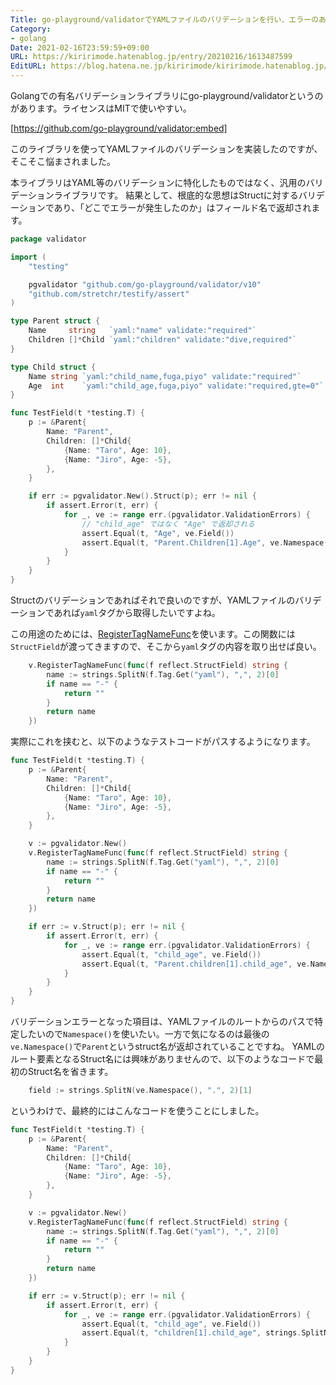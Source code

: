 ```yaml
---
Title: go-playground/validatorでYAMLファイルのバリデーションを行い、エラーのあったフィールドを表示する
Category:
- golang
Date: 2021-02-16T23:59:59+09:00
URL: https://kiririmode.hatenablog.jp/entry/20210216/1613487599
EditURL: https://blog.hatena.ne.jp/kiririmode/kiririmode.hatenablog.jp/atom/entry/26006613694825028
---
```


Golangでの有名バリデーションライブラリにgo-playground/validatorというのがあります。ライセンスはMITで使いやすい。

[https://github.com/go-playground/validator:embed]

このライブラリを使ってYAMLファイルのバリデーションを実装したのですが、そこそこ悩まされました。

本ライブラリはYAML等のバリデーションに特化したものではなく、汎用のバリデーションライブラリです。
結果として、根底的な思想はStructに対するバリデーションであり、「どこでエラーが発生したのか」はフィールド名で返却されます。

```go
package validator

import (
    "testing"

    pgvalidator "github.com/go-playground/validator/v10"
    "github.com/stretchr/testify/assert"
)

type Parent struct {
    Name     string   `yaml:"name" validate:"required"`
    Children []*Child `yaml:"children" validate:"dive,required"`
}

type Child struct {
    Name string `yaml:"child_name,fuga,piyo" validate:"required"`
    Age  int    `yaml:"child_age,fuga,piyo" validate:"required,gte=0"`
}

func TestField(t *testing.T) {
    p := &Parent{
        Name: "Parent",
        Children: []*Child{
            {Name: "Taro", Age: 10},
            {Name: "Jiro", Age: -5},
        },
    }

    if err := pgvalidator.New().Struct(p); err != nil {
        if assert.Error(t, err) {
            for _, ve := range err.(pgvalidator.ValidationErrors) {
                // "child_age" ではなく "Age" で返却される
                assert.Equal(t, "Age", ve.Field())
                assert.Equal(t, "Parent.Children[1].Age", ve.Namespace())
            }
        }
    }
}
```

Structのバリデーションであればそれで良いのですが、YAMLファイルのバリデーションであれば`yaml`タグから取得したいですよね。

この用途のためには、[RegisterTagNameFunc](https://pkg.go.dev/gopkg.in/go-playground/validator.v10#Validate.RegisterTagNameFunc)を使います。この関数には`StructField`が渡ってきますので、そこから`yaml`タグの内容を取り出せば良い。

```go
    v.RegisterTagNameFunc(func(f reflect.StructField) string {
        name := strings.SplitN(f.Tag.Get("yaml"), ",", 2)[0]
        if name == "-" {
            return ""
        }
        return name
    })
```

実際にこれを挟むと、以下のようなテストコードがパスするようになります。

```go
func TestField(t *testing.T) {
    p := &Parent{
        Name: "Parent",
        Children: []*Child{
            {Name: "Taro", Age: 10},
            {Name: "Jiro", Age: -5},
        },
    }

    v := pgvalidator.New()
    v.RegisterTagNameFunc(func(f reflect.StructField) string {
        name := strings.SplitN(f.Tag.Get("yaml"), ",", 2)[0]
        if name == "-" {
            return ""
        }
        return name
    })

    if err := v.Struct(p); err != nil {
        if assert.Error(t, err) {
            for _, ve := range err.(pgvalidator.ValidationErrors) {
                assert.Equal(t, "child_age", ve.Field())
                assert.Equal(t, "Parent.children[1].child_age", ve.Namespace())
            }
        }
    }
}
```

バリデーションエラーとなった項目は、YAMLファイルのルートからのパスで特定したいので`Namespace()`を使いたい。一方で気になるのは最後の`ve.Namespace()`で`Parent`というstruct名が返却されていることですね。
YAMLのルート要素となるStruct名には興味がありませんので、以下のようなコードで最初のStruct名を省きます。

```go
    field := strings.SplitN(ve.Namespace(), ".", 2)[1]
```

というわけで、最終的にはこんなコードを使うことにしました。

```go
func TestField(t *testing.T) {
    p := &Parent{
        Name: "Parent",
        Children: []*Child{
            {Name: "Taro", Age: 10},
            {Name: "Jiro", Age: -5},
        },
    }

    v := pgvalidator.New()
    v.RegisterTagNameFunc(func(f reflect.StructField) string {
        name := strings.SplitN(f.Tag.Get("yaml"), ",", 2)[0]
        if name == "-" {
            return ""
        }
        return name
    })

    if err := v.Struct(p); err != nil {
        if assert.Error(t, err) {
            for _, ve := range err.(pgvalidator.ValidationErrors) {
                assert.Equal(t, "child_age", ve.Field())
                assert.Equal(t, "children[1].child_age", strings.SplitN(ve.Namespace(), ".", 2)[1])
            }
        }
    }
}
```
